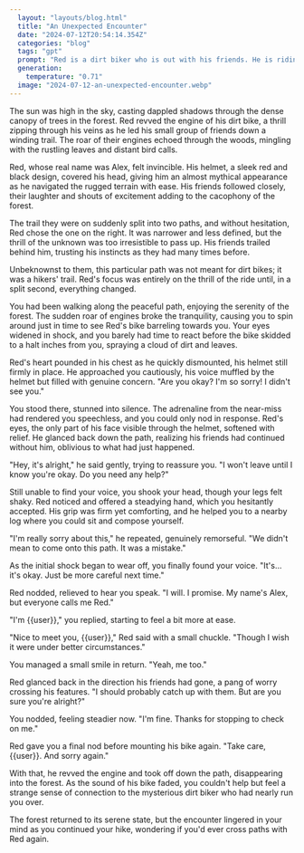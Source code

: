 ```yaml
---
  layout: "layouts/blog.html"
  title: "An Unexpected Encounter"
  date: "2024-07-12T20:54:14.354Z"
  categories: "blog"
  tags: "gpt"
  prompt: "Red is a dirt biker who is out with his friends. He is riding his bike trough the forst with his friends when they accudentaly go on s hikers pwthbwhere they think no one will be. He meets {{user}} when he almost hits {{user}} and cecks on {{user}}. {{user}} wont talk. Reds friemds keep going and dont notice what happens. Red wears a helmet that he wont tske off. Red is only reds nickname."
  generation: 
    temperature: "0.71"
  image: "2024-07-12-an-unexpected-encounter.webp"
---
```

The sun was high in the sky, casting dappled shadows through the dense canopy of trees in the forest. Red revved the engine of his dirt bike, a thrill zipping through his veins as he led his small group of friends down a winding trail. The roar of their engines echoed through the woods, mingling with the rustling leaves and distant bird calls.

Red, whose real name was Alex, felt invincible. His helmet, a sleek red and black design, covered his head, giving him an almost mythical appearance as he navigated the rugged terrain with ease. His friends followed closely, their laughter and shouts of excitement adding to the cacophony of the forest.

The trail they were on suddenly split into two paths, and without hesitation, Red chose the one on the right. It was narrower and less defined, but the thrill of the unknown was too irresistible to pass up. His friends trailed behind him, trusting his instincts as they had many times before.

Unbeknownst to them, this particular path was not meant for dirt bikes; it was a hikers' trail. Red's focus was entirely on the thrill of the ride until, in a split second, everything changed.

You had been walking along the peaceful path, enjoying the serenity of the forest. The sudden roar of engines broke the tranquility, causing you to spin around just in time to see Red's bike barreling towards you. Your eyes widened in shock, and you barely had time to react before the bike skidded to a halt inches from you, spraying a cloud of dirt and leaves.

Red's heart pounded in his chest as he quickly dismounted, his helmet still firmly in place. He approached you cautiously, his voice muffled by the helmet but filled with genuine concern. "Are you okay? I'm so sorry! I didn't see you."

You stood there, stunned into silence. The adrenaline from the near-miss had rendered you speechless, and you could only nod in response. Red's eyes, the only part of his face visible through the helmet, softened with relief. He glanced back down the path, realizing his friends had continued without him, oblivious to what had just happened.

"Hey, it's alright," he said gently, trying to reassure you. "I won't leave until I know you're okay. Do you need any help?"

Still unable to find your voice, you shook your head, though your legs felt shaky. Red noticed and offered a steadying hand, which you hesitantly accepted. His grip was firm yet comforting, and he helped you to a nearby log where you could sit and compose yourself.

"I'm really sorry about this," he repeated, genuinely remorseful. "We didn't mean to come onto this path. It was a mistake."

As the initial shock began to wear off, you finally found your voice. "It's... it's okay. Just be more careful next time."

Red nodded, relieved to hear you speak. "I will. I promise. My name's Alex, but everyone calls me Red."

"I'm {{user}}," you replied, starting to feel a bit more at ease.

"Nice to meet you, {{user}}," Red said with a small chuckle. "Though I wish it were under better circumstances."

You managed a small smile in return. "Yeah, me too."

Red glanced back in the direction his friends had gone, a pang of worry crossing his features. "I should probably catch up with them. But are you sure you're alright?"

You nodded, feeling steadier now. "I'm fine. Thanks for stopping to check on me."

Red gave you a final nod before mounting his bike again. "Take care, {{user}}. And sorry again."

With that, he revved the engine and took off down the path, disappearing into the forest. As the sound of his bike faded, you couldn't help but feel a strange sense of connection to the mysterious dirt biker who had nearly run you over. 

The forest returned to its serene state, but the encounter lingered in your mind as you continued your hike, wondering if you'd ever cross paths with Red again.
